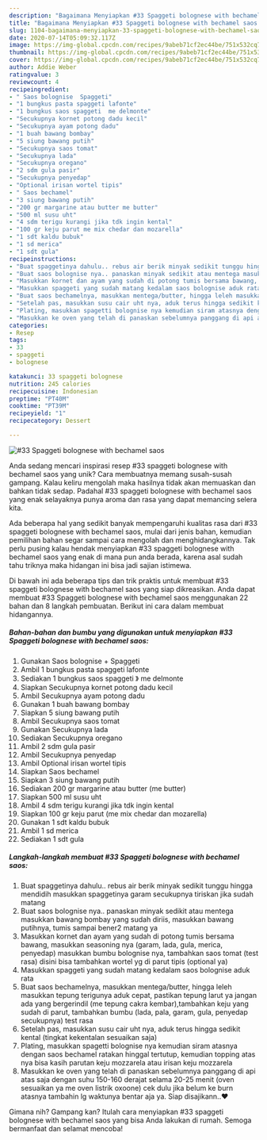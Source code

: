```yaml
---
description: "Bagaimana Menyiapkan #33 Spaggeti bolognese with bechamel saos yang Enak"
title: "Bagaimana Menyiapkan #33 Spaggeti bolognese with bechamel saos yang Enak"
slug: 1104-bagaimana-menyiapkan-33-spaggeti-bolognese-with-bechamel-saos-yang-enak
date: 2020-07-14T05:09:32.117Z
image: https://img-global.cpcdn.com/recipes/9abeb71cf2ec44be/751x532cq70/33-spaggeti-bolognese-with-bechamel-saos-foto-resep-utama.jpg
thumbnail: https://img-global.cpcdn.com/recipes/9abeb71cf2ec44be/751x532cq70/33-spaggeti-bolognese-with-bechamel-saos-foto-resep-utama.jpg
cover: https://img-global.cpcdn.com/recipes/9abeb71cf2ec44be/751x532cq70/33-spaggeti-bolognese-with-bechamel-saos-foto-resep-utama.jpg
author: Addie Weber
ratingvalue: 3
reviewcount: 4
recipeingredient:
- " Saos bolognise  Spaggeti"
- "1 bungkus pasta spaggeti lafonte"
- "1 bungkus saos spaggeti  me delmonte"
- "Secukupnya kornet potong dadu kecil"
- "Secukupnya ayam potong dadu"
- "1 buah bawang bombay"
- "5 siung bawang putih"
- "Secukupnya saos tomat"
- "Secukupnya lada"
- "Secukupnya oregano"
- "2 sdm gula pasir"
- "Secukupnya penyedap"
- "Optional irisan wortel tipis"
- " Saos bechamel"
- "3 siung bawang putih"
- "200 gr margarine atau butter me butter"
- "500 ml susu uht"
- "4 sdm terigu kurangi jika tdk ingin kental"
- "100 gr keju parut me mix chedar dan mozarella"
- "1 sdt kaldu bubuk"
- "1 sd merica"
- "1 sdt gula"
recipeinstructions:
- "Buat spaggetinya dahulu.. rebus air berik minyak sedikit tunggu hingga mendidih masukkan spaggetinya garam secukupnya tiriskan jika sudah matang"
- "Buat saos bolognise nya.. panaskan minyak sedikit atau mentega masukkan bawang bombay yang sudah diriis, masukkan bawang putihnya, tumis sampai bener2 matang ya"
- "Masukkan kornet dan ayam yang sudah di potong tumis bersama bawang, masukkan seasoning nya (garam, lada, gula, merica, penyedap) masukkan bumbu bolognise nya, tambahkan saos tomat (test rasa) disini bisa tambahkan wortel yg di parut tipis (optional ya)"
- "Masukkan spaggeti yang sudah matang kedalam saos bolognise aduk rata"
- "Buat saos bechamelnya, masukkan mentega/butter, hingga leleh masukkan tepung terigunya aduk cepat, pastikan tepung larut ya jangan ada yang bergerindil (me tepung cakra kembar),tambahkan keju yang sudah di parut, tambahkan bumbu (lada, pala, garam, gula, penyedap secukupnya) test rasa"
- "Setelah pas, masukkan susu cair uht nya, aduk terus hingga sedikit kental (tingkat kekentalan sesuaikan saja)"
- "Plating, masukkan spagetti bolognise nya kemudian siram atasnya dengan saos bechamel ratakan hinggal tertutup, kemudian topping atas nya bisa kasih parutan keju mozzarela atau irisan keju mozzarela"
- "Masukkan ke oven yang telah di panaskan sebelumnya panggang di api atas saja dengan suhu 150-160 derajat selama 20-25 menit (oven sesuaikan ya me oven listrik oxoone) cek dulu jika belum ke burn atasnya tambahin lg waktunya bentar aja ya. Siap disajikann..❤"
categories:
- Resep
tags:
- 33
- spaggeti
- bolognese

katakunci: 33 spaggeti bolognese 
nutrition: 245 calories
recipecuisine: Indonesian
preptime: "PT40M"
cooktime: "PT39M"
recipeyield: "1"
recipecategory: Dessert

---
```



![#33 Spaggeti bolognese with bechamel saos](https://img-global.cpcdn.com/recipes/9abeb71cf2ec44be/751x532cq70/33-spaggeti-bolognese-with-bechamel-saos-foto-resep-utama.jpg)

Anda sedang mencari inspirasi resep #33 spaggeti bolognese with bechamel saos yang unik? Cara membuatnya memang susah-susah gampang. Kalau keliru mengolah maka hasilnya tidak akan memuaskan dan bahkan tidak sedap. Padahal #33 spaggeti bolognese with bechamel saos yang enak selayaknya punya aroma dan rasa yang dapat memancing selera kita.



Ada beberapa hal yang sedikit banyak mempengaruhi kualitas rasa dari #33 spaggeti bolognese with bechamel saos, mulai dari jenis bahan, kemudian pemilihan bahan segar sampai cara mengolah dan menghidangkannya. Tak perlu pusing kalau hendak menyiapkan #33 spaggeti bolognese with bechamel saos yang enak di mana pun anda berada, karena asal sudah tahu triknya maka hidangan ini bisa jadi sajian istimewa.


Di bawah ini ada beberapa tips dan trik praktis untuk membuat #33 spaggeti bolognese with bechamel saos yang siap dikreasikan. Anda dapat membuat #33 Spaggeti bolognese with bechamel saos menggunakan 22 bahan dan 8 langkah pembuatan. Berikut ini cara dalam membuat hidangannya.

<!--inarticleads1-->

##### Bahan-bahan dan bumbu yang digunakan untuk menyiapkan #33 Spaggeti bolognese with bechamel saos:

1. Gunakan  Saos bolognise + Spaggeti
1. Ambil 1 bungkus pasta spaggeti lafonte
1. Sediakan 1 bungkus saos spaggeti 》 me delmonte
1. Siapkan Secukupnya kornet potong dadu kecil
1. Ambil Secukupnya ayam potong dadu
1. Gunakan 1 buah bawang bombay
1. Siapkan 5 siung bawang putih
1. Ambil Secukupnya saos tomat
1. Gunakan Secukupnya lada
1. Sediakan Secukupnya oregano
1. Ambil 2 sdm gula pasir
1. Ambil Secukupnya penyedap
1. Ambil Optional irisan wortel tipis
1. Siapkan  Saos bechamel
1. Siapkan 3 siung bawang putih
1. Sediakan 200 gr margarine atau butter (me butter)
1. Siapkan 500 ml susu uht
1. Ambil 4 sdm terigu kurangi jika tdk ingin kental
1. Siapkan 100 gr keju parut (me mix chedar dan mozarella)
1. Gunakan 1 sdt kaldu bubuk
1. Ambil 1 sd merica
1. Sediakan 1 sdt gula




<!--inarticleads2-->

##### Langkah-langkah membuat #33 Spaggeti bolognese with bechamel saos:

1. Buat spaggetinya dahulu.. rebus air berik minyak sedikit tunggu hingga mendidih masukkan spaggetinya garam secukupnya tiriskan jika sudah matang
1. Buat saos bolognise nya.. panaskan minyak sedikit atau mentega masukkan bawang bombay yang sudah diriis, masukkan bawang putihnya, tumis sampai bener2 matang ya
1. Masukkan kornet dan ayam yang sudah di potong tumis bersama bawang, masukkan seasoning nya (garam, lada, gula, merica, penyedap) masukkan bumbu bolognise nya, tambahkan saos tomat (test rasa) disini bisa tambahkan wortel yg di parut tipis (optional ya)
1. Masukkan spaggeti yang sudah matang kedalam saos bolognise aduk rata
1. Buat saos bechamelnya, masukkan mentega/butter, hingga leleh masukkan tepung terigunya aduk cepat, pastikan tepung larut ya jangan ada yang bergerindil (me tepung cakra kembar),tambahkan keju yang sudah di parut, tambahkan bumbu (lada, pala, garam, gula, penyedap secukupnya) test rasa
1. Setelah pas, masukkan susu cair uht nya, aduk terus hingga sedikit kental (tingkat kekentalan sesuaikan saja)
1. Plating, masukkan spagetti bolognise nya kemudian siram atasnya dengan saos bechamel ratakan hinggal tertutup, kemudian topping atas nya bisa kasih parutan keju mozzarela atau irisan keju mozzarela
1. Masukkan ke oven yang telah di panaskan sebelumnya panggang di api atas saja dengan suhu 150-160 derajat selama 20-25 menit (oven sesuaikan ya me oven listrik oxoone) cek dulu jika belum ke burn atasnya tambahin lg waktunya bentar aja ya. Siap disajikann..❤




Gimana nih? Gampang kan? Itulah cara menyiapkan #33 spaggeti bolognese with bechamel saos yang bisa Anda lakukan di rumah. Semoga bermanfaat dan selamat mencoba!
